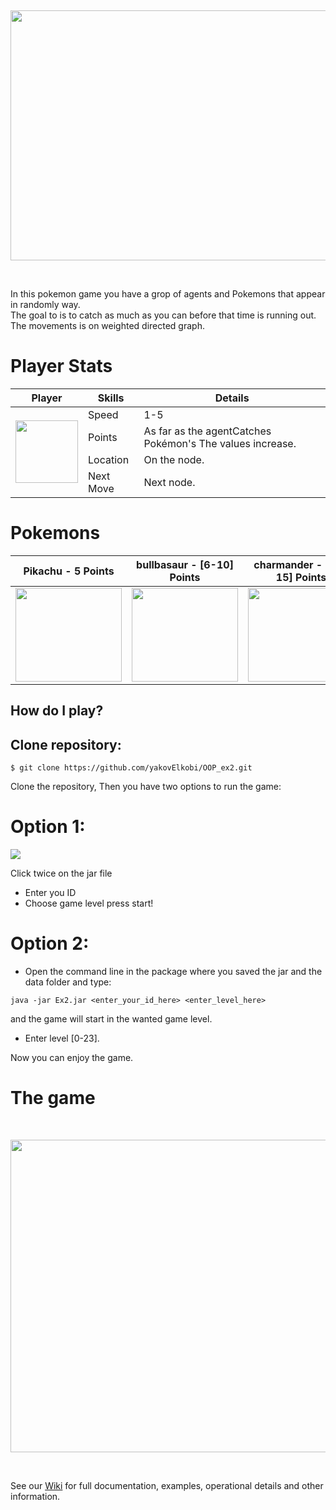  <p>&nbsp;</p>
<p align="center">
 <img width="800" height="400" src = https://github.com/yakovElkobi/OOP_ex2/blob/master/resources/906edc8b6f1b7089442ce99ca0b5a7a2.jpg>
</p>
<p>&nbsp;</p>
In this pokemon game you have a grop of agents and Pokemons that appear in randomly way.<br>
The goal to is to catch as much as you can before that time is running out.<br>
The movements is on weighted directed graph.<br>

#
# Player Stats
<table>
    <thead>
        <tr>
            <th>Player</th>
            <th>Skills</th>
            <th>Details</th>
        </tr>
    </thead>
    <tbody>
        <tr>
            <td rowspan=4><picture>
  <img width="100" height="100" src="https://github.com/yakovElkobi/OOP_ex2/blob/master/resources/pokeboll_v2.png">
</picture></td>
            <td>Speed</td>
            <td>1-5</td>
        </tr>
        <tr>
            <td>Points</td>
            <td> As far as the agentCatches Pokémon's The values increase.</td>
        </tr>
        <tr>
            <td>Location</td>
            <td>On the node.</td>
        </tr>
        <tr>
            <td>Next Move</td>
            <td>Next node.</td>
        </tr>
    </tbody>
</table>

#
# Pokemons

| Pikachu - 5 Points  | bullbasaur - [6-10] Points| charmander - [11-15] Points|
| ------------- | ------------- | ------------- |
| <img width="170" height="150" src="https://github.com/yakovElkobi/OOP_ex2/blob/master/resources/pikachu.png?raw=true">| <img width="170" height="150" src="https://github.com/yakovElkobi/OOP_ex2/blob/master/resources/bullbasaur.png?raw=true">| <img width="170" height="150" src="https://github.com/yakovElkobi/OOP_ex2/blob/master/resources/charmander.png?raw=true">|


## How do I play?

## Clone repository:
```
$ git clone https://github.com/yakovElkobi/OOP_ex2.git       
```
Clone the repository, Then you have two options to run the game:

# Option 1:

![](https://github.com/yakovElkobi/OOP_ex2/blob/master/resources/startpanel.jpg)

Click twice on the jar file
* Enter you ID
* Choose game level
press start! <br /> 

# Option 2:
* Open the command line in the package where you saved the jar and the data folder and type:
```
java -jar Ex2.jar <enter_your_id_here> <enter_level_here>
```
and the game will start in the wanted game level.
* Enter level [0-23].

Now you can enjoy  the game.


#
# The game
<p>&nbsp;</p>
<p align="center">

   <img width="800" height="500" src = https://github.com/yakovElkobi/OOP_ex2/blob/master/resources/game1.jpg>
</p>
<p>&nbsp;</p>

See our [Wiki] for full documentation, examples, operational details and other information.

[Wiki]: https://github.com/yakovElkobi/OOP_ex2/wiki

